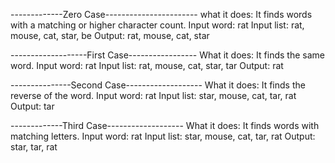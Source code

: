 

-------------Zero Case-----------------------
what it does: It finds words with a matching or higher character count.
Input word: rat
Input list: rat, mouse, cat, star, be
Output: rat, mouse, cat, star

-------------------First Case-----------------
What it does: It finds the same word.
Input word: rat
Input list: rat, mouse, cat, star, tar
Output: rat

---------------Second Case-------------------
What it does: It finds the reverse of the word.
Input word: rat
Input list: star, mouse, cat, tar, rat
Output: tar

-------------Third Case-------------------
What it does: It finds words with matching letters.
Input word: rat
Input list: star, mouse, cat, tar, rat
Output: star, tar, rat
